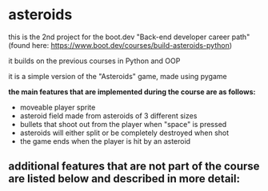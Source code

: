 # asteroids

this is the 2nd project for the boot.dev "Back-end developer career path" (found here: https://www.boot.dev/courses/build-asteroids-python)

it builds on the previous courses in Python and OOP

it is a simple version of the "Asteroids" game, made using pygame

**the main features that are implemented during the course are as follows:**
- moveable player sprite
- asteroid field made from asteroids of 3 different sizes
- bullets that shoot out from the player when "space" is pressed
- asteroids will either split or be completely destroyed when shot
- the game ends when the player is hit by an asteroid

**additional features that are not part of the course are listed below and described in more detail:**
- 
